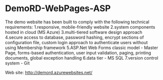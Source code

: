 # DemoRD-WebPages-ASP

The demo website has been built to comply with the following  technical requirements: 
1.responsive, mobile-friendly website
2.system components hosted in cloud  (MS Azure) 
3.multi-tiered software design approach
4.secure access to database, password hashing, encrypt sections of configuration file, custom login approach to authenticate users without using Membership framework
5.ASP.Net Web Forms classic model - Master Page, forms-based authentication, user input validation, paging, printing documents, global exception handling
6.data tier - MS SQL
7.version control system - Git


Web site:			http://demord.azurewebsites.net/

